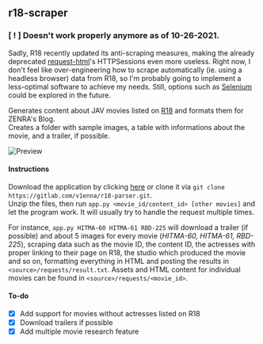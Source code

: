 ## r18-scraper

### [ ! ] Doesn't work properly anymore as of 10-26-2021.
Sadly, R18 recently updated its anti-scraping measures, making the already deprecated [request-html](https://requests.readthedocs.io/projects/requests-html/en/latest/)'s HTTPSessions even more useless. Right now, I don't feel like over-engineering how to scrape automatically (ie. using a headless browser) data from R18, so I'm probably going to implement a less-optimal software to achieve my needs. Still, options such as [Selenium](https://www.selenium.dev/) could be explored in the future.

Generates content about JAV movies listed on [R18](https://www.r18.com/) and formats them for ZENRA's Blog.  
Creates a folder with sample images, a table with informations about the movie, and a trailer, if possible.  

![Preview](https://i.ibb.co/f49g1HF/ea89ed9a77ca859dbd380859a5d7ba38.png)

#### Instructions

Download the application by clicking [here](https://gitlab.com/v1enna/r18-parser/-/archive/master/r18-parser-master.zip) or clone it via `git clone https://gitlab.com/v1enna/r18-parser.git`.  
Unzip the files, then run `app.py <movie_id/content_id> [other movies]` and let the program work. It will usually try to handle the request multiple times.

For instance, `app.py HITMA-60 HITMA-61 RBD-225` will download a trailer (if possible) and about 5 images for every movie (_HITMA-60, HITMA-61, RBD-225_), scraping data such as the movie ID, the content ID, the actresses with proper linking to their page on R18, the studio which produced the movie and so on, formatting everything in HTML and posting the results in `<source>/requests/result.txt`. Assets and HTML content for individual movies can be found in `<source>/requests/<movie_id>`.


#### To-do

- [X] Add support for movies without actresses listed on R18
- [X] Download trailers if possible
- [X] Add multiple movie research feature
